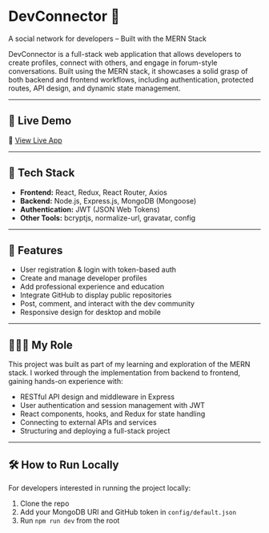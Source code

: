 # DevConnector 💬

A social network for developers – Built with the MERN Stack

DevConnector is a full-stack web application that allows developers to create profiles, connect with others, and engage in forum-style conversations. Built using the MERN stack, it showcases a solid grasp of both backend and frontend workflows, including authentication, protected routes, API design, and dynamic state management.

---

## 🚀 Live Demo

🔗 [View Live App](https://your-live-link.com)

---

## 🧰 Tech Stack

- **Frontend:** React, Redux, React Router, Axios
- **Backend:** Node.js, Express.js, MongoDB (Mongoose)
- **Authentication:** JWT (JSON Web Tokens)
- **Other Tools:** bcryptjs, normalize-url, gravatar, config

---

## 🧩 Features

- User registration & login with token-based auth
- Create and manage developer profiles
- Add professional experience and education
- Integrate GitHub to display public repositories
- Post, comment, and interact with the dev community
- Responsive design for desktop and mobile

---

## 👨🏾‍💻 My Role

This project was built as part of my learning and exploration of the MERN stack. I worked through the implementation from backend to frontend, gaining hands-on experience with:

- RESTful API design and middleware in Express
- User authentication and session management with JWT
- React components, hooks, and Redux for state handling
- Connecting to external APIs and services
- Structuring and deploying a full-stack project

---

## 🛠 How to Run Locally

For developers interested in running the project locally:

1. Clone the repo
2. Add your MongoDB URI and GitHub token in `config/default.json`
3. Run `npm run dev` from the root
